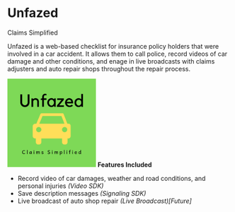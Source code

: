# Unfazed
Claims Simplified

Unfazed is a web-based checklist for insurance policy holders that were involved in a car accident.
It allows them to call police, record videos of car damage and other conditions, and enage in live broadcasts with 
claims adjusters and auto repair shops throughout the repair process.

<img src="Pictures\Unfazed.png" width="200" height="200"> 
<b>Features Included</b>
<ul>
<li> Record video of car damages, weather and road conditions, and personal injuries <i>(Video SDK)</i>
<li> Save description messages <i>(Signaling SDK)</i>
<li> Live broadcast of auto shop repair <i>(Live Broadcast)[Future]</i>
<ul>
